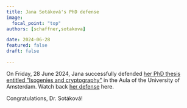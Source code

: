 ```yaml
---
title: Jana Sotáková's PhD defense
image:
  focal_point: "top"
authors: [schaffner,sotakova]

date: 2024-06-28
featured: false
draft: false

---
```


On Friday, 28 June 2024, Jana successfully defended [her PhD thesis entitled "Isogenies and cryptography"](https://eprints.illc.uva.nl/id/eprint/2312/1/DS-2024-06.text.pdf) in the Aula of the University of Amsterdam. Watch back [her defense](https://hva-uva.cloud.panopto.eu/Panopto/Pages/Viewer.aspx?id=171a3fab-6028-41a5-8285-b15600bef159) here.

Congratulations, Dr. Sotáková! 

<br><br>

